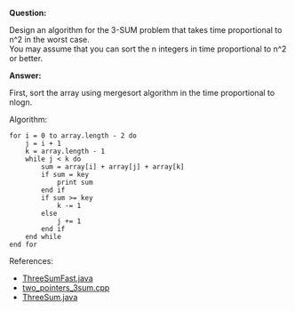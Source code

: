**Question:** 

Design an algorithm for the 3-SUM problem that takes time proportional to n^2 in the worst case.           
You may assume that you can sort the n integers in time proportional to n^2 or better.
          
**Answer:** 

First, sort the array using mergesort algorithm in the time proportional to nlogn. 

Algorithm:

    for i = 0 to array.length - 2 do
        j = i + 1
        k = array.length - 1
        while j < k do
            sum = array[i] + array[j] + array[k]
            if sum = key 
                print sum
            end if
            if sum >= key
                k -= 1
            else 
                j += 1
            end if
        end while
    end for

References: 

* [ThreeSumFast.java](https://github.com/10adnan75/DSA/blob/main/Algorithms/Arrays/ThreeSumFast.java)           
* [two_pointers_3sum.cpp](https://github.com/10adnan75/DSA/blob/main/Algorithms/Searching/Binary%20search/two_pointers_3sum.cpp)
* [ThreeSum.java](https://github.com/10adnan75/DSA/blob/main/Algorithms/Arrays/ThreeSum.java)
